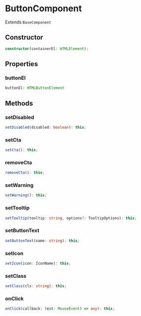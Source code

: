 # ButtonComponent

Extends `BaseComponent`

## Constructor

```ts
constructor(containerEl: HTMLElement);
```

## Properties

### buttonEl

```ts
buttonEl: HTMLButtonElement
```

## Methods

### setDisabled

```ts
setDisabled(disabled: boolean): this;
```

### setCta

```ts
setCta(): this;
```

### removeCta

```ts
removeCta(): this;
```

### setWarning

```ts
setWarning(): this;
```

### setTooltip

```ts
setTooltip(tooltip: string, options?: TooltipOptions): this;
```

### setButtonText

```ts
setButtonText(name: string): this;
```

### setIcon

```ts
setIcon(icon: IconName): this;
```

### setClass

```ts
setClass(cls: string): this;
```

### onClick

```ts
onClick(callback: (evt: MouseEvent) => any): this;
```
